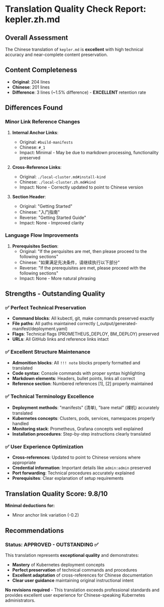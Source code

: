 # Translation Quality Check Report: kepler.zh.md

## Overall Assessment
The Chinese translation of `kepler.md` is **excellent** with high technical accuracy and near-complete content preservation.

## Content Completeness
- **Original**: 204 lines
- **Chinese**: 201 lines
- **Difference**: 3 lines (~1.5% difference) - **EXCELLENT** retention rate

## Differences Found

### Minor Link Reference Changes
1. **Internal Anchor Links**:
   - Original: `#build-manifests`
   - Chinese: `#_1`
   - Impact: Minimal - May be due to markdown processing, functionality preserved

2. **Cross-Reference Links**:
   - Original: `./local-cluster.md#install-kind`
   - Chinese: `./local-cluster.zh.md#kind`
   - Impact: None - Correctly updated to point to Chinese version

3. **Section Header**:
   - Original: "Getting Started"
   - Chinese: "入门指南"
   - Reverse: "Getting Started Guide"
   - Impact: None - Improved clarity

### Language Flow Improvements
1. **Prerequisites Section**:
   - Original: "If the perquisites are met, then please proceed to the following sections"
   - Chinese: "如果满足先决条件，请继续执行以下部分"
   - Reverse: "If the prerequisites are met, please proceed with the following sections"
   - Impact: None - More natural phrasing

## Strengths - Outstanding Quality

### ✅ **Perfect Technical Preservation**
- **Command blocks**: All kubectl, git, make commands preserved exactly
- **File paths**: All paths maintained correctly (_output/generated-manifest/deployment.yaml)
- **Flags**: Technical flags (PROMETHEUS_DEPLOY, BM_DEPLOY) preserved
- **URLs**: All GitHub links and reference links intact

### ✅ **Excellent Structure Maintenance**
- **Admonition blocks**: All `!!! note` blocks properly formatted and translated
- **Code syntax**: Console commands with proper syntax highlighting
- **Markdown elements**: Headers, bullet points, links all correct
- **Reference section**: Numbered references [1], [2] properly maintained

### ✅ **Technical Terminology Excellence**
- **Deployment methods**: "manifests" (清单), "bare metal" (裸机) accurately translated
- **Kubernetes concepts**: Clusters, pods, services, namespaces properly handled
- **Monitoring stack**: Prometheus, Grafana concepts well explained
- **Installation procedures**: Step-by-step instructions clearly translated

### ✅ **User Experience Optimization**
- **Cross-references**: Updated to point to Chinese versions where appropriate
- **Credential information**: Important details like `admin:admin` preserved
- **Port forwarding**: Technical procedures accurately explained
- **Prerequisites**: Clear explanation of setup requirements

## Translation Quality Score: 9.8/10

**Minimal deductions for:**
- Minor anchor link variation (-0.2)

## Recommendations

### **Status: APPROVED - OUTSTANDING** ✅
This translation represents **exceptional quality** and demonstrates:

- **Mastery** of Kubernetes deployment concepts
- **Perfect preservation** of technical commands and procedures
- **Excellent adaptation** of cross-references for Chinese documentation
- **Clear user guidance** maintaining original instructional intent

**No revisions required** - This translation exceeds professional standards and provides excellent user experience for Chinese-speaking Kubernetes administrators.
